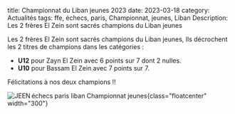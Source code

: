 title: Championnat du Liban jeunes 2023
date: 2023-03-18
category: Actualités
tags: ffe, échecs, paris, Championnat, jeunes, Liban
Description: Les 2 frères El Zein sont sacrés champions du Liban jeunes

Les 2 frères El Zein sont sacrés champions du Liban jeunes, Ils décrochent les 2 titres de champions dans les catégories :

- **U12** pour Zayn El Zein avec 6 points sur 7 dont 2 nulles.
- **U10** pour Bassam El Zein avec 7 points sur 7.

Félicitations à nos deux champions !!

![JEEN échecs paris liban Championnat jeunes]({static}/images/JEEN_echecs_championnat_jeunes_liban_El_Zein_Zayn_Bassam_2023-03-19.jpeg){class="floatcenter" width="300"}